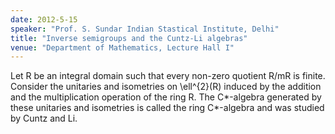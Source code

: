 ```yaml
---
date: 2012-5-15
speaker: "Prof. S. Sundar Indian Stastical Institute, Delhi"
title: "Inverse semigroups and the Cuntz-Li algebras"
venue: "Department of Mathematics, Lecture Hall I"
---
```

Let R be an integral domain such that every non-zero quotient R/mR is
finite. Consider the unitaries and isometries on \\ell^{2}(R) induced
by the addition and the multiplication operation of the ring R. The
C*-algebra generated by these unitaries and isometries is called
the ring C*-algebra and was studied by Cuntz and Li.
